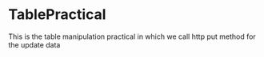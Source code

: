 # TablePractical
This is the table manipulation practical in which we call http put method for the update data
